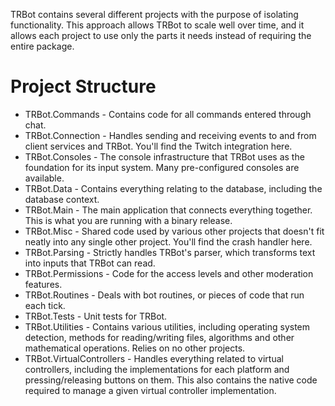 TRBot contains several different projects with the purpose of isolating functionality. This approach allows TRBot to scale well over time, and it allows each project to use only the parts it needs instead of requiring the entire package.

# Project Structure
* TRBot.Commands - Contains code for all commands entered through chat.
* TRBot.Connection - Handles sending and receiving events to and from client services and TRBot. You'll find the Twitch integration here.
* TRBot.Consoles - The console infrastructure that TRBot uses as the foundation for its input system. Many pre-configured consoles are available.
* TRBot.Data - Contains everything relating to the database, including the database context.
* TRBot.Main - The main application that connects everything together. This is what you are running with a binary release.
* TRBot.Misc - Shared code used by various other projects that doesn't fit neatly into any single other project. You'll find the crash handler here.
* TRBot.Parsing - Strictly handles TRBot's parser, which transforms text into inputs that TRBot can read.
* TRBot.Permissions - Code for the access levels and other moderation features.
* TRBot.Routines - Deals with bot routines, or pieces of code that run each tick.
* TRBot.Tests - Unit tests for TRBot.
* TRBot.Utilities - Contains various utilities, including operating system detection, methods for reading/writing files, algorithms and other mathematical operations. Relies on no other projects.
* TRBot.VirtualControllers - Handles everything related to virtual controllers, including the implementations for each platform and pressing/releasing buttons on them. This also contains the native code required to manage a given virtual controller implementation.
